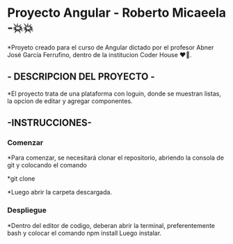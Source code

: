 # Proyecto Angular - Roberto Micaeela -:boom::collision:

*Proyeto creado para el curso de Angular dictado por el profesor Abner José García Ferrufino, dentro de la institucion Coder House :heart_on_fire:.

## - DESCRIPCION DEL PROYECTO -

*El proyecto trata de una plataforma con loguin, donde se muestran listas, la opcion de editar y agregar componentes.
## -INSTRUCCIONES-
### Comenzar
*Para comenzar, se necesitará clonar el repositorio, abriendo la consola de git y colocando el comando

*git clone 

*Luego abrir la carpeta descargada.

### Despliegue
*Dentro del editor de codigo, deberan abrir la terminal, preferentemente bash y colocar el comando npm install Luego instalar.
